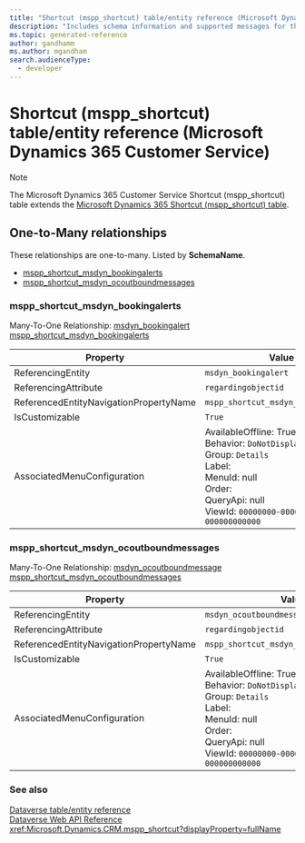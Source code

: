 ```yaml
---
title: "Shortcut (mspp_shortcut) table/entity reference (Microsoft Dynamics 365 Customer Service)"
description: "Includes schema information and supported messages for the Shortcut (mspp_shortcut) table/entity with Microsoft Dynamics 365 Customer Service."
ms.topic: generated-reference
author: gandhamm
ms.author: mgandham
search.audienceType: 
  - developer
---
```


# Shortcut (mspp_shortcut) table/entity reference (Microsoft Dynamics 365 Customer Service)



> [!NOTE]
> The Microsoft Dynamics 365 Customer Service Shortcut (mspp_shortcut) table extends the [Microsoft Dynamics 365 Shortcut (mspp_shortcut) table](/dynamics365/developer/reference/entities/mspp_shortcut).




## One-to-Many relationships

These relationships are one-to-many. Listed by **SchemaName**.

- [mspp_shortcut_msdyn_bookingalerts](#BKMK_mspp_shortcut_msdyn_bookingalerts)
- [mspp_shortcut_msdyn_ocoutboundmessages](#BKMK_mspp_shortcut_msdyn_ocoutboundmessages)

### <a name="BKMK_mspp_shortcut_msdyn_bookingalerts"></a> mspp_shortcut_msdyn_bookingalerts

Many-To-One Relationship: [msdyn_bookingalert mspp_shortcut_msdyn_bookingalerts](msdyn_bookingalert.md#BKMK_mspp_shortcut_msdyn_bookingalerts)

|Property|Value|
|---|---|
|ReferencingEntity|`msdyn_bookingalert`|
|ReferencingAttribute|`regardingobjectid`|
|ReferencedEntityNavigationPropertyName|`mspp_shortcut_msdyn_bookingalerts`|
|IsCustomizable|`True`|
|AssociatedMenuConfiguration|AvailableOffline: True<br />Behavior: `DoNotDisplay`<br />Group: `Details`<br />Label: <br />MenuId: null<br />Order: <br />QueryApi: null<br />ViewId: `00000000-0000-0000-0000-000000000000`|

### <a name="BKMK_mspp_shortcut_msdyn_ocoutboundmessages"></a> mspp_shortcut_msdyn_ocoutboundmessages

Many-To-One Relationship: [msdyn_ocoutboundmessage mspp_shortcut_msdyn_ocoutboundmessages](msdyn_ocoutboundmessage.md#BKMK_mspp_shortcut_msdyn_ocoutboundmessages)

|Property|Value|
|---|---|
|ReferencingEntity|`msdyn_ocoutboundmessage`|
|ReferencingAttribute|`regardingobjectid`|
|ReferencedEntityNavigationPropertyName|`mspp_shortcut_msdyn_ocoutboundmessages`|
|IsCustomizable|`True`|
|AssociatedMenuConfiguration|AvailableOffline: True<br />Behavior: `DoNotDisplay`<br />Group: `Details`<br />Label: <br />MenuId: null<br />Order: <br />QueryApi: null<br />ViewId: `00000000-0000-0000-0000-000000000000`|



### See also

[Dataverse table/entity reference](/power-apps/developer/data-platform/reference/about-entity-reference)  
[Dataverse Web API Reference](/power-apps/developer/data-platform/webapi/reference/about)   
<xref:Microsoft.Dynamics.CRM.mspp_shortcut?displayProperty=fullName>
